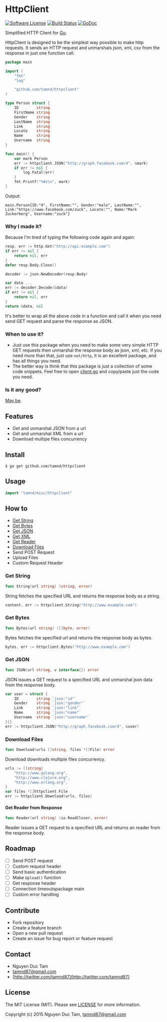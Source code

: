 # HttpClient

[![Software License](https://img.shields.io/badge/license-MIT-brightgreen.svg?style=flat-square)](LICENSE.md)
[![Build Status](https://img.shields.io/travis/tamnd/httpclient/master.svg?style=flat-square)](https://travis-ci.org/tamnd/httpclient)
[![GoDoc](https://img.shields.io/badge/godoc-reference-blue.svg?style=flat-square)](https://godoc.org/github.com/tamnd/httpclient)

Simplified HTTP Client for [Go](http://www.golang.org). 

HttpClient is designed to be the simplest way possible to make http requests. It sends an HTTP request and unmarshals json, xml, csv from the response in just one function call.

```go
package main

import (
	"fmt"
	"log"

	"github.com/tamnd/httpclient"
)

type Person struct {
	ID        string
	FirstName string
	Gender    string
	LastName  string
	Link      string
	Locate    string
	Name      string
	Username  string
}

func main() {
	var mark Person
	err := httpclient.JSON("http://graph.facebook.com/4", &mark)
	if err != nil {
		log.Fatal(err)
	}
	fmt.Printf("%#v\n", mark)
}
```

Output:

```
main.Person{ID:"4", FirstName:"", Gender:"male", LastName:"", Link:"https://www.facebook.com/zuck", Locate:"", Name:"Mark Zuckerberg", Username:"zuck"}
```

### Why I made it?
Because I'm tired of typing the following code again and again: 

```go
resp, err := http.Get("http://api.example.com")
if err != nil {
	return nil, err
}
defer resp.Body.Close()

decoder := json.NewDecoder(resp.Body)

var data ...
err := decoder.Decode(&data)
if err != nil {
	return nil, err
}
return &data, nil
```

It's better to wrap all the above code in a function and call it when you need send GET request and parse the response as JSON.

### When to use it?
- Just use this package when you need to make some very simple HTTP GET requests then unmarshal the response body as json, xml, etc. If you need more than that, just use `net/http`, it is an excellent package, and has all things you need.
- The better way is think that this package is just a collection of some code snippets. Feel free to open [client.go](https://github.com/tamnd/httpclient/blob/master/client.go) and copy/paste just the code you need.


### Is it any good?
[May be](https://news.ycombinator.com/item?id=3067434).


## Features
- Get and unmarshal JSON from a url
- Get and unmarshal XML from a url
- Download multipe files concurrency

## Install
```
$ go get github.com/tamnd/httpclient
```

## Usage

```go
import "tamnd/misc/httpclient"
```

## How to
- [Get String](#get-string) 
- [Get Bytes](#get-bytes) 
- [Get JSON](#get-json) 
- [Get XML](#get-xml)
- [Get Reader](#get-reader)
- [Download Files](#download-files)
- Send POST Request
- Upload Files
- Custom Request Header

### Get String

```go
func String(url string) (string, error)
```
String fetches the specified URL and returns the response body as a string.

```go
content, err := httpclient.String("http://www.example.com")
```

### Get Bytes

```go
func Bytes(url string) ([]byte, error)
```
Bytes fetches the specified url and returns the response body as bytes.

```go
bytes, err := httpclient.Bytes("http://www.example.com")
```

### Get JSON

```go
func JSON(url string, v interface{}) error
```
JSON issues a GET request to a specified URL and unmarshal json data from the
response body.

```go
var user = struct {
    ID        string `json:"id"`
    Gender    string `json:"gender"`
    Link      string `json:"link"`
    Name      string `json:"name"`
    Username  string `json:"username"`
}{}
err := httpclient.JSON("http://graph.facebook.com/4", &user)
```

### Download Files

```go
func Download(urls []string, files *[]File) error
```
Download downloads multiple files concurrency.

```go
urls := []string{
	"http://www.golang.org",
	"http://www.clojure.org",
	"http://www.erlang.org",
}
var files *[]httpclient.File
err := httpclient.Download(urls, files)
```


#### Get Reader from Response

```go
func Reader(url string) (io.ReadCloser, error)
```
Reader issues a GET request to a specified URL and returns an reader from the
response body.


## Roadmap
- [ ] Send POST request
- [ ] Custom request header
- [ ] Send basic authentication
- [ ] Make `Upload()` function
- [ ] Get response header
- [ ] Connection timeoutspackage main
- [ ] Custom error handling

## Contribute

- Fork repository
- Create a feature branch
- Open a new pull request
- Create an issue for bug report or feature request

## Contact

- Nguyen Duc Tam
- [tamnd87@gmail.com](mailto:tamnd87@gmail.com)
- [http://twitter.com/tamnd87](http://twitter.com/tamnd87)

## License
The MIT License (MIT). Please see [LICENSE](LICENSE) for more information.

Copyright (c) 2015 Nguyen Duc Tam, tamnd87@gmail.com
